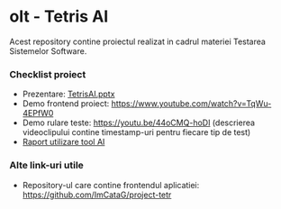 # olt - Tetris AI
Acest repository contine proiectul realizat in cadrul materiei Testarea Sistemelor Software.

### Checklist proiect
- Prezentare: [TetrisAI.pptx](TetrisAI.pptx) 
- Demo frontend proiect: https://www.youtube.com/watch?v=TqWu-4EPfW0
- Demo rulare teste: https://youtu.be/44oCMQ-hoDI (descrierea videoclipului contine timestamp-uri pentru fiecare tip de test) 
- [Raport utilizare tool AI](Raport%20utilizare%20tool-uri%20AI%20pentru%20testarea%20unui%20bot%20de%20Tetris.pdf) 

### Alte link-uri utile
- Repository-ul care contine frontendul aplicatiei: https://github.com/ImCataG/project-tetr 
